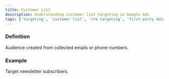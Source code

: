 ```yaml
---
title: Customer List
description: Understanding customer list targeting in Google Ads
tags: ['targeting', 'customer list', 'crm targeting', 'first-party data', 'email targeting', 'google ads']
---
```


### Definition
Audience created from collected emails or phone numbers.

### Example
Target newsletter subscribers.